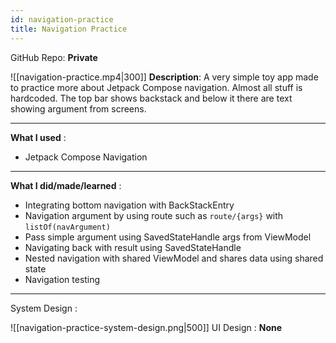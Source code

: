```yaml
---
id: navigation-practice
title: Navigation Practice
---
```

GitHub Repo: **Private**

![[navigation-practice.mp4|300]]
**Description**: A very simple toy app made to practice more about Jetpack Compose navigation.
Almost all stuff is hardcoded. The top bar shows backstack and below it there are text showing argument from screens.

---
**What I used** :
- Jetpack Compose Navigation
---
**What I did/made/learned** :
- Integrating bottom navigation with BackStackEntry
- Navigation argument by using route such as `route/{args}` with `listOf(navArgument)`
- Pass simple argument using SavedStateHandle args from ViewModel
- Navigating back with result using SavedStateHandle
- Nested navigation with shared ViewModel and shares data using shared state
- Navigation testing
---
System Design :

![[navigation-practice-system-design.png|500]]
UI Design : **None**